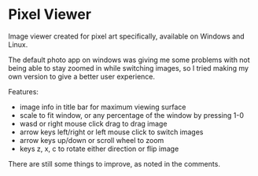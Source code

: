 # Pixel Viewer

Image viewer created for pixel art specifically, available on Windows and Linux.

The default photo app on windows was giving me some problems with not being able to stay zoomed in while switching images, so I tried making my own version to give a better user experience.

Features:
  - image info in title bar for maximum viewing surface
  - scale to fit window, or any percentage of the window by pressing 1-0
  - wasd or right mouse click drag to drag image
  - arrow keys left/right or left mouse click to switch images
  - arrow keys up/down or scroll wheel to zoom
  - keys z, x, c to rotate either direction or flip image

  There are still some things to improve, as noted in the comments.
